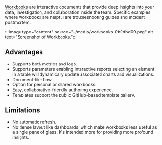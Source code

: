 [Workbooks](/azure/application-insights/app-insights-usage-workbooks) are interactive documents that provide deep insights into your data, investigation, and collaboration inside the team. Specific examples where workbooks are helpful are troubleshooting guides and incident postmortem.

:::image type="content" source="../media/workbooks-0b9dbd99.png" alt-text="Screenshot of Workbooks.":::


## Advantages

 -  Supports both metrics and logs.
 -  Supports parameters enabling interactive reports selecting an element in a table will dynamically update associated charts and visualizations.
 -  Document-like flow.
 -  Option for personal or shared workbooks.
 -  Easy, collaborative-friendly authoring experience.
 -  Templates support the public GitHub-based template gallery.

## Limitations

 -  No automatic refresh.
 -  No dense layout like dashboards, which make workbooks less useful as a single pane of glass. It's intended more for providing more profound insights.

